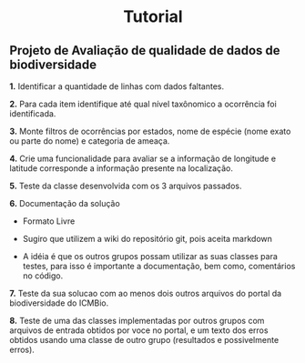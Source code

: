 #
# <p align="center"> Tutorial</p>

## Projeto de Avaliação de qualidade de dados de biodiversidade

**1.** Identificar a quantidade de linhas com dados faltantes.

**2.** Para cada item identifique até qual nível taxônomico a ocorrência foi identificada.

**3.** Monte filtros de ocorrências por estados, nome de espécie (nome exato ou parte do nome) e categoria de ameaça.

**4.** Crie uma funcionalidade para avaliar se a informação de longitude e latitude corresponde a informação presente na localização.

**5.** Teste da classe desenvolvida com os 3 arquivos passados.

**6.** Documentação da solução

- Formato Livre

- Sugiro que utilizem a wiki do repositório git, pois aceita markdown

- A idéia é que os outros grupos possam utilizar as suas classes para testes, para isso é importante a documentação, bem como, comentários no código.

**7.** Teste da sua solucao com ao menos dois outros arquivos do portal da biodiversidade do ICMBio.

**8.** Teste de uma das classes implementadas por outros grupos com arquivos de entrada obtidos por voce no portal, e um texto dos erros obtidos usando uma classe de outro grupo (resultados e possivelmente erros).
